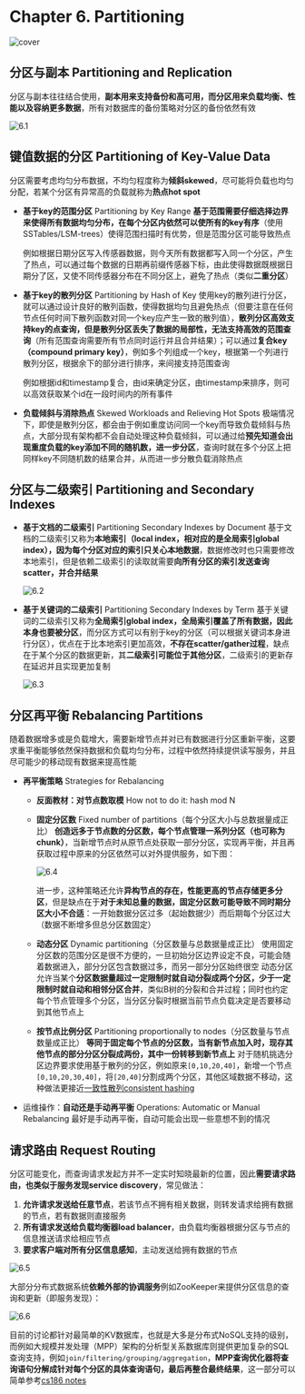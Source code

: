 # Chapter 6. Partitioning

![cover](images/c6.png)

## 分区与副本 Partitioning and Replication

分区与副本往往结合使用，**副本用来支持备份和高可用，而分区用来负载均衡、性能以及容纳更多数据**，所有对数据库的备份策略对分区的备份依然有效

![6.1](images/6.1.png)

## 键值数据的分区 Partitioning of Key-Value Data

分区需要考虑均匀分布数据，不均匀程度称为**倾斜skewed**，尽可能将负载也均匀分配，若某个分区有异常高的负载就称为**热点hot spot**

- **基于key的范围分区** Partitioning by Key Range
    **基于范围需要仔细选择边界来使得所有数据均匀分布，在每个分区内依然可以使所有的key有序**（使用SSTables/LSM-trees）使得范围扫描时有优势，但是范围分区可能导致热点

    例如根据日期分区写入传感器数据，则今天所有数据都写入同一个分区，产生了热点，可以通过每个数据的日期再前缀传感器下标，由此使得数据既根据日期分了区，又使不同传感器分布在不同分区上，避免了热点（类似**二重分区**）
- **基于key的散列分区** Partitioning by Hash of Key
    使用key的散列进行分区，就可以通过设计良好的散列函数，使得数据均匀且避免热点（但要注意在任何节点任何时间下散列函数对同一个key应产生一致的散列值），**散列分区高效支持key的点查询，但是散列分区丢失了数据的局部性，无法支持高效的范围查询**（所有范围查询需要所有节点同时运行并且合并结果）；可以通过**复合key（compound primary key）**，例如多个列组成一个key，根据第一个列进行散列分区，根据余下的部分进行排序，来间接支持范围查询

    例如根据id和timestamp复合，由id来确定分区，由timestamp来排序，则可以高效获取某个id在一段时间内的所有事件
- **负载倾斜与消除热点** Skewed Workloads and Relieving Hot Spots
    极端情况下，即使是散列分区，都会由于例如重度访问同一个key而导致负载倾斜与热点，大部分现有架构都不会自动处理这种负载倾斜，可以通过给**预先知道会出现重度负载的key添加不同的随机数，进一步分区**，查询时就在多个分区上把同样key不同随机数的结果合并，从而进一步分散负载消除热点

## 分区与二级索引 Partitioning and Secondary Indexes

- **基于文档的二级索引** Partitioning Secondary Indexes by Document
    基于文档的二级索引又称为**本地索引（local index，相对应的是全局索引global index），因为每个分区对应的索引只关心本地数据**，数据修改时也只需要修改本地索引，但是依赖二级索引的读取就需要**向所有分区的索引发送查询scatter，并合并结果**

    ![6.2](images/6.2.png)

- **基于关键词的二级索引**  Partitioning Secondary Indexes by Term
    基于关键词的二级索引又称为**全局索引global index，全局索引覆盖了所有数据，因此本身也要被分区**，而分区方式可以有别于key的分区（可以根据关键词本身进行分区），优点在于比本地索引更加高效，**不存在scatter/gather过程**，缺点在于某个分区的数据更新，其**二级索引可能位于其他分区**，二级索引的更新存在延迟并且实现更加复制

    ![6.3](images/6.3.png)

## 分区再平衡 Rebalancing Partitions

随着数据增多或是负载增大，需要新增节点并对已有数据进行分区重新平衡，这要求重平衡能够依然保持数据和负载均匀分布，过程中依然持续提供读写服务，并且尽可能少的移动现有数据来提高性能

- **再平衡策略** Strategies for Rebalancing
  - **反面教材：对节点数取模** How not to do it: hash mod N
  - **固定分区数** Fixed number of partitions（每个分区大小与总数据量成正比）
    **创造远多于节点数的分区数，每个节点管理一系列分区（也可称为chunk）**，当新增节点时从原节点处获取一部分分区，实现再平衡，并且再获取过程中原来的分区依然可以对外提供服务，如下图：

    ![6.4](images/6.4.png)

    进一步，这种策略还允许**异构节点的存在，性能更高的节点存储更多分区**，但是缺点在于**对于未知总量的数据，固定分区数可能导致不同时期分区大小不合适**：一开始数据分区过多（起始数据少）而后期每个分区过大（数据不断增多但总分区数固定）
  - **动态分区** Dynamic partitioning（分区数量与总数据量成正比）
    使用固定分区数的范围分区是很不方便的，一旦初始分区边界设定不良，可能会随着数据进入，部分分区包含数据过多，而另一部分分区始终很空
    动态分区允许当某个**分区数据量超过一定限制时就自动分裂成两个分区，少于一定限制时就自动和相邻分区合并**，类似B树的分裂和合并过程；同时也约定每个节点管理多个分区，当分区分裂时根据当前节点负载决定是否要移动到其他节点上
  - **按节点比例分区** Partitioning proportionally to nodes（分区数量与节点数量成正比）
    **等同于固定每个节点的分区数，当有新节点加入时，现存其他节点的部分分区分裂成两份，其中一份转移到新节点上**
    对于随机挑选分区边界要求使用基于散列的分区，例如原来`[0,10,20,40]`，新增一个节点`[0,10,20,30,40]`，将`[20,40]`分割成两个分区，其他区域数据不移动，这种做法更接近[一致性散列consistent hashing](https://en.wikipedia.org/wiki/Consistent_hashing)

- 运维操作：**自动还是手动再平衡** Operations: Automatic or Manual Rebalancing
    最好是手动再平衡，自动可能会出现一些意想不到的情况

## 请求路由 Request Routing

分区可能变化，而查询请求发起方并不一定实时知晓最新的位置，因此**需要请求路由，也类似于服务发现service discovery**，常见做法：

1. **允许请求发送给任意节点**，若该节点不拥有相关数据，则转发请求给拥有数据的节点，若有数据则直接服务
2. **所有请求发送给负载均衡器load balancer**，由负载均衡器根据分区与节点的信息推送请求给相应节点
3. **要求客户端对所有分区信息感知**，主动发送给拥有数据的节点

![6.5](images/6.5.png)

大部分分布式数据系统**依赖外部的协调服务**例如ZooKeeper来提供分区信息的查询和更新（即服务发现）：

![6.6](images/6.6.png)

目前的讨论都针对最简单的KV数据库，也就是大多是分布式NoSQL支持的级别，而例如大规模并发处理（MPP）架构的分析型关系数据库则提供更加复杂的SQL查询支持，例如`join/filtering/grouping/aggregation`，**MPP查询优化器将查询语句分解成针对每个分区的具体查询语句，最后再整合最终结果**，这一部分可以简单参考[cs186 notes]()
